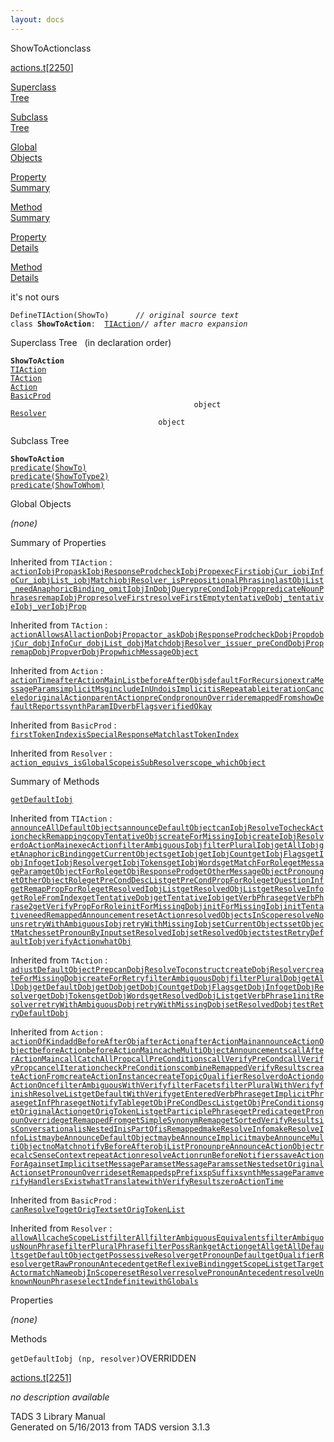```yaml
---
layout: docs
---
```

<span class="title">ShowToAction</span><span class="type">class</span>

[actions.t](../file/actions.t.html)\[[2250](../source/actions.t.html#2250)\]

[Superclass  
Tree](#_SuperClassTree_)

[Subclass  
Tree](#_SubClassTree_)

[Global  
Objects](#_ObjectSummary_)

[Property  
Summary](#_PropSummary_)

[Method  
Summary](#_MethodSummary_)

[Property  
Details](#_Properties_)

[Method  
Details](#_Methods_)

<div class="fdesc">

it's not ours

`DefineTIAction(ShowTo)      `*`// original source text`*  
`class `**`ShowToAction`**` :   `[`TIAction`](../object/TIAction.html)*`// after macro expansion`*

</div>

<span id="_SuperClassTree_"></span>

<div class="mjhd">

<span class="hdln">Superclass Tree</span>   (in declaration order)

</div>

**`ShowToAction`**  
[`TIAction`](../object/TIAction.html)  
[`TAction`](../object/TAction.html)  
[`Action`](../object/Action.html)  
[`BasicProd`](../object/BasicProd.html)  
`                                         object`  
[`Resolver`](../object/Resolver.html)  
`                                 object`  
<span id="_SubClassTree_"></span>

<div class="mjhd">

<span class="hdln">Subclass Tree</span>  

</div>

**`ShowToAction`**  
[`predicate(ShowTo)`](../object/predicate(ShowTo).html)  
[`predicate(ShowToType2)`](../object/predicate(ShowToType2).html)  
[`predicate(ShowToWhom)`](../object/predicate(ShowToWhom).html)  
<span id="_ObjectSummary_"></span>

<div class="mjhd">

<span class="hdln">Global Objects</span>  

</div>

*(none)* <span id="_PropSummary_"></span>

<div class="mjhd">

<span class="hdln">Summary of Properties</span>  

</div>



Inherited from `TIAction` :  
[`actionIobjProp`](../object/TIAction.html#actionIobjProp)[`askIobjResponseProd`](../object/TIAction.html#askIobjResponseProd)[`checkIobjProp`](../object/TIAction.html#checkIobjProp)[`execFirst`](../object/TIAction.html#execFirst)[`iobjCur_`](../object/TIAction.html#iobjCur_)[`iobjInfoCur_`](../object/TIAction.html#iobjInfoCur_)[`iobjList_`](../object/TIAction.html#iobjList_)[`iobjMatch`](../object/TIAction.html#iobjMatch)[`iobjResolver_`](../object/TIAction.html#iobjResolver_)[`isPrepositionalPhrasing`](../object/TIAction.html#isPrepositionalPhrasing)[`lastObjList_`](../object/TIAction.html#lastObjList_)[`needAnaphoricBinding_`](../object/TIAction.html#needAnaphoricBinding_)[`omitIobjInDobjQuery`](../object/TIAction.html#omitIobjInDobjQuery)[`preCondIobjProp`](../object/TIAction.html#preCondIobjProp)[`predicateNounPhrases`](../object/TIAction.html#predicateNounPhrases)[`remapIobjProp`](../object/TIAction.html#remapIobjProp)[`resolveFirst`](../object/TIAction.html#resolveFirst)[`resolveFirstEmpty`](../object/TIAction.html#resolveFirstEmpty)[`tentativeDobj_`](../object/TIAction.html#tentativeDobj_)[`tentativeIobj_`](../object/TIAction.html#tentativeIobj_)[`verIobjProp`](../object/TIAction.html#verIobjProp)

Inherited from `TAction` :  
[`actionAllowsAll`](../object/TAction.html#actionAllowsAll)[`actionDobjProp`](../object/TAction.html#actionDobjProp)[`actor_`](../object/TAction.html#actor_)[`askDobjResponseProd`](../object/TAction.html#askDobjResponseProd)[`checkDobjProp`](../object/TAction.html#checkDobjProp)[`dobjCur_`](../object/TAction.html#dobjCur_)[`dobjInfoCur_`](../object/TAction.html#dobjInfoCur_)[`dobjList_`](../object/TAction.html#dobjList_)[`dobjMatch`](../object/TAction.html#dobjMatch)[`dobjResolver_`](../object/TAction.html#dobjResolver_)[`issuer_`](../object/TAction.html#issuer_)[`preCondDobjProp`](../object/TAction.html#preCondDobjProp)[`remapDobjProp`](../object/TAction.html#remapDobjProp)[`verDobjProp`](../object/TAction.html#verDobjProp)[`whichMessageObject`](../object/TAction.html#whichMessageObject)

Inherited from `Action` :  
[`actionTime`](../object/Action.html#actionTime)[`afterActionMainList`](../object/Action.html#afterActionMainList)[`beforeAfterObjs`](../object/Action.html#beforeAfterObjs)[`defaultForRecursion`](../object/Action.html#defaultForRecursion)[`extraMessageParams`](../object/Action.html#extraMessageParams)[`implicitMsg`](../object/Action.html#implicitMsg)[`includeInUndo`](../object/Action.html#includeInUndo)[`isImplicit`](../object/Action.html#isImplicit)[`isRepeatable`](../object/Action.html#isRepeatable)[`iterationCanceled`](../object/Action.html#iterationCanceled)[`originalAction`](../object/Action.html#originalAction)[`parentAction`](../object/Action.html#parentAction)[`preCond`](../object/Action.html#preCond)[`pronounOverride`](../object/Action.html#pronounOverride)[`remappedFrom`](../object/Action.html#remappedFrom)[`showDefaultReports`](../object/Action.html#showDefaultReports)[`synthParamID`](../object/Action.html#synthParamID)[`verbFlags`](../object/Action.html#verbFlags)[`verifiedOkay`](../object/Action.html#verifiedOkay)

Inherited from `BasicProd` :  
[`firstTokenIndex`](../object/BasicProd.html#firstTokenIndex)[`isSpecialResponseMatch`](../object/BasicProd.html#isSpecialResponseMatch)[`lastTokenIndex`](../object/BasicProd.html#lastTokenIndex)

Inherited from `Resolver` :  
[`action_`](../object/Resolver.html#action_)[`equivs_`](../object/Resolver.html#equivs_)[`isGlobalScope`](../object/Resolver.html#isGlobalScope)[`isSubResolver`](../object/Resolver.html#isSubResolver)[`scope_`](../object/Resolver.html#scope_)[`whichObject`](../object/Resolver.html#whichObject)

<span id="_MethodSummary_"></span>

<div class="mjhd">

<span class="hdln">Summary of Methods</span>  

</div>

[`getDefaultIobj`](#getDefaultIobj)

Inherited from `TIAction` :  
[`announceAllDefaultObjects`](../object/TIAction.html#announceAllDefaultObjects)[`announceDefaultObject`](../object/TIAction.html#announceDefaultObject)[`canIobjResolveTo`](../object/TIAction.html#canIobjResolveTo)[`checkAction`](../object/TIAction.html#checkAction)[`checkRemapping`](../object/TIAction.html#checkRemapping)[`copyTentativeObjs`](../object/TIAction.html#copyTentativeObjs)[`createForMissingIobj`](../object/TIAction.html#createForMissingIobj)[`createIobjResolver`](../object/TIAction.html#createIobjResolver)[`doActionMain`](../object/TIAction.html#doActionMain)[`execAction`](../object/TIAction.html#execAction)[`filterAmbiguousIobj`](../object/TIAction.html#filterAmbiguousIobj)[`filterPluralIobj`](../object/TIAction.html#filterPluralIobj)[`getAllIobj`](../object/TIAction.html#getAllIobj)[`getAnaphoricBinding`](../object/TIAction.html#getAnaphoricBinding)[`getCurrentObjects`](../object/TIAction.html#getCurrentObjects)[`getIobj`](../object/TIAction.html#getIobj)[`getIobjCount`](../object/TIAction.html#getIobjCount)[`getIobjFlags`](../object/TIAction.html#getIobjFlags)[`getIobjInfo`](../object/TIAction.html#getIobjInfo)[`getIobjResolver`](../object/TIAction.html#getIobjResolver)[`getIobjTokens`](../object/TIAction.html#getIobjTokens)[`getIobjWords`](../object/TIAction.html#getIobjWords)[`getMatchForRole`](../object/TIAction.html#getMatchForRole)[`getMessageParam`](../object/TIAction.html#getMessageParam)[`getObjectForRole`](../object/TIAction.html#getObjectForRole)[`getObjResponseProd`](../object/TIAction.html#getObjResponseProd)[`getOtherMessageObjectPronoun`](../object/TIAction.html#getOtherMessageObjectPronoun)[`getOtherObjectRole`](../object/TIAction.html#getOtherObjectRole)[`getPreCondDescList`](../object/TIAction.html#getPreCondDescList)[`getPreCondPropForRole`](../object/TIAction.html#getPreCondPropForRole)[`getQuestionInf`](../object/TIAction.html#getQuestionInf)[`getRemapPropForRole`](../object/TIAction.html#getRemapPropForRole)[`getResolvedIobjList`](../object/TIAction.html#getResolvedIobjList)[`getResolvedObjList`](../object/TIAction.html#getResolvedObjList)[`getResolveInfo`](../object/TIAction.html#getResolveInfo)[`getRoleFromIndex`](../object/TIAction.html#getRoleFromIndex)[`getTentativeDobj`](../object/TIAction.html#getTentativeDobj)[`getTentativeIobj`](../object/TIAction.html#getTentativeIobj)[`getVerbPhrase`](../object/TIAction.html#getVerbPhrase)[`getVerbPhrase2`](../object/TIAction.html#getVerbPhrase2)[`getVerifyPropForRole`](../object/TIAction.html#getVerifyPropForRole)[`initForMissingDobj`](../object/TIAction.html#initForMissingDobj)[`initForMissingIobj`](../object/TIAction.html#initForMissingIobj)[`initTentative`](../object/TIAction.html#initTentative)[`needRemappedAnnouncement`](../object/TIAction.html#needRemappedAnnouncement)[`resetAction`](../object/TIAction.html#resetAction)[`resolvedObjectsInScope`](../object/TIAction.html#resolvedObjectsInScope)[`resolveNouns`](../object/TIAction.html#resolveNouns)[`retryWithAmbiguousIobj`](../object/TIAction.html#retryWithAmbiguousIobj)[`retryWithMissingIobj`](../object/TIAction.html#retryWithMissingIobj)[`setCurrentObjects`](../object/TIAction.html#setCurrentObjects)[`setObjectMatches`](../object/TIAction.html#setObjectMatches)[`setPronounByInput`](../object/TIAction.html#setPronounByInput)[`setResolvedIobj`](../object/TIAction.html#setResolvedIobj)[`setResolvedObjects`](../object/TIAction.html#setResolvedObjects)[`testRetryDefaultIobj`](../object/TIAction.html#testRetryDefaultIobj)[`verifyAction`](../object/TIAction.html#verifyAction)[`whatObj`](../object/TIAction.html#whatObj)

Inherited from `TAction` :  
[`adjustDefaultObjectPrep`](../object/TAction.html#adjustDefaultObjectPrep)[`canDobjResolveTo`](../object/TAction.html#canDobjResolveTo)[`construct`](../object/TAction.html#construct)[`createDobjResolver`](../object/TAction.html#createDobjResolver)[`createForMissingDobj`](../object/TAction.html#createForMissingDobj)[`createForRetry`](../object/TAction.html#createForRetry)[`filterAmbiguousDobj`](../object/TAction.html#filterAmbiguousDobj)[`filterPluralDobj`](../object/TAction.html#filterPluralDobj)[`getAllDobj`](../object/TAction.html#getAllDobj)[`getDefaultDobj`](../object/TAction.html#getDefaultDobj)[`getDobj`](../object/TAction.html#getDobj)[`getDobjCount`](../object/TAction.html#getDobjCount)[`getDobjFlags`](../object/TAction.html#getDobjFlags)[`getDobjInfo`](../object/TAction.html#getDobjInfo)[`getDobjResolver`](../object/TAction.html#getDobjResolver)[`getDobjTokens`](../object/TAction.html#getDobjTokens)[`getDobjWords`](../object/TAction.html#getDobjWords)[`getResolvedDobjList`](../object/TAction.html#getResolvedDobjList)[`getVerbPhrase1`](../object/TAction.html#getVerbPhrase1)[`initResolver`](../object/TAction.html#initResolver)[`retryWithAmbiguousDobj`](../object/TAction.html#retryWithAmbiguousDobj)[`retryWithMissingDobj`](../object/TAction.html#retryWithMissingDobj)[`setResolvedDobj`](../object/TAction.html#setResolvedDobj)[`testRetryDefaultDobj`](../object/TAction.html#testRetryDefaultDobj)

Inherited from `Action` :  
[`actionOfKind`](../object/Action.html#actionOfKind)[`addBeforeAfterObj`](../object/Action.html#addBeforeAfterObj)[`afterAction`](../object/Action.html#afterAction)[`afterActionMain`](../object/Action.html#afterActionMain)[`announceActionObject`](../object/Action.html#announceActionObject)[`beforeAction`](../object/Action.html#beforeAction)[`beforeActionMain`](../object/Action.html#beforeActionMain)[`cacheMultiObjectAnnouncements`](../object/Action.html#cacheMultiObjectAnnouncements)[`callAfterActionMain`](../object/Action.html#callAfterActionMain)[`callCatchAllProp`](../object/Action.html#callCatchAllProp)[`callPreConditions`](../object/Action.html#callPreConditions)[`callVerifyPreCond`](../object/Action.html#callVerifyPreCond)[`callVerifyProp`](../object/Action.html#callVerifyProp)[`cancelIteration`](../object/Action.html#cancelIteration)[`checkPreConditions`](../object/Action.html#checkPreConditions)[`combineRemappedVerifyResults`](../object/Action.html#combineRemappedVerifyResults)[`createActionFrom`](../object/Action.html#createActionFrom)[`createActionInstance`](../object/Action.html#createActionInstance)[`createTopicQualifierResolver`](../object/Action.html#createTopicQualifierResolver)[`doAction`](../object/Action.html#doAction)[`doActionOnce`](../object/Action.html#doActionOnce)[`filterAmbiguousWithVerify`](../object/Action.html#filterAmbiguousWithVerify)[`filterFacets`](../object/Action.html#filterFacets)[`filterPluralWithVerify`](../object/Action.html#filterPluralWithVerify)[`finishResolveList`](../object/Action.html#finishResolveList)[`getDefaultWithVerify`](../object/Action.html#getDefaultWithVerify)[`getEnteredVerbPhrase`](../object/Action.html#getEnteredVerbPhrase)[`getImplicitPhrase`](../object/Action.html#getImplicitPhrase)[`getInfPhrase`](../object/Action.html#getInfPhrase)[`getNotifyTable`](../object/Action.html#getNotifyTable)[`getObjPreCondDescList`](../object/Action.html#getObjPreCondDescList)[`getObjPreConditions`](../object/Action.html#getObjPreConditions)[`getOriginalAction`](../object/Action.html#getOriginalAction)[`getOrigTokenList`](../object/Action.html#getOrigTokenList)[`getParticiplePhrase`](../object/Action.html#getParticiplePhrase)[`getPredicate`](../object/Action.html#getPredicate)[`getPronounOverride`](../object/Action.html#getPronounOverride)[`getRemappedFrom`](../object/Action.html#getRemappedFrom)[`getSimpleSynonymRemap`](../object/Action.html#getSimpleSynonymRemap)[`getSortedVerifyResults`](../object/Action.html#getSortedVerifyResults)[`isConversational`](../object/Action.html#isConversational)[`isNestedIn`](../object/Action.html#isNestedIn)[`isPartOf`](../object/Action.html#isPartOf)[`isRemapped`](../object/Action.html#isRemapped)[`makeResolveInfo`](../object/Action.html#makeResolveInfo)[`makeResolveInfoList`](../object/Action.html#makeResolveInfoList)[`maybeAnnounceDefaultObject`](../object/Action.html#maybeAnnounceDefaultObject)[`maybeAnnounceImplicit`](../object/Action.html#maybeAnnounceImplicit)[`maybeAnnounceMultiObject`](../object/Action.html#maybeAnnounceMultiObject)[`noMatch`](../object/Action.html#noMatch)[`notifyBeforeAfter`](../object/Action.html#notifyBeforeAfter)[`objListPronoun`](../object/Action.html#objListPronoun)[`preAnnounceActionObject`](../object/Action.html#preAnnounceActionObject)[`recalcSenseContext`](../object/Action.html#recalcSenseContext)[`repeatAction`](../object/Action.html#repeatAction)[`resolveAction`](../object/Action.html#resolveAction)[`runBeforeNotifiers`](../object/Action.html#runBeforeNotifiers)[`saveActionForAgain`](../object/Action.html#saveActionForAgain)[`setImplicit`](../object/Action.html#setImplicit)[`setMessageParam`](../object/Action.html#setMessageParam)[`setMessageParams`](../object/Action.html#setMessageParams)[`setNested`](../object/Action.html#setNested)[`setOriginalAction`](../object/Action.html#setOriginalAction)[`setPronounOverride`](../object/Action.html#setPronounOverride)[`setRemapped`](../object/Action.html#setRemapped)[`spPrefix`](../object/Action.html#spPrefix)[`spSuffix`](../object/Action.html#spSuffix)[`synthMessageParam`](../object/Action.html#synthMessageParam)[`verifyHandlersExist`](../object/Action.html#verifyHandlersExist)[`whatTranslate`](../object/Action.html#whatTranslate)[`withVerifyResults`](../object/Action.html#withVerifyResults)[`zeroActionTime`](../object/Action.html#zeroActionTime)

Inherited from `BasicProd` :  
[`canResolveTo`](../object/BasicProd.html#canResolveTo)[`getOrigText`](../object/BasicProd.html#getOrigText)[`setOrigTokenList`](../object/BasicProd.html#setOrigTokenList)

Inherited from `Resolver` :  
[`allowAll`](../object/Resolver.html#allowAll)[`cacheScopeList`](../object/Resolver.html#cacheScopeList)[`filterAll`](../object/Resolver.html#filterAll)[`filterAmbiguousEquivalents`](../object/Resolver.html#filterAmbiguousEquivalents)[`filterAmbiguousNounPhrase`](../object/Resolver.html#filterAmbiguousNounPhrase)[`filterPluralPhrase`](../object/Resolver.html#filterPluralPhrase)[`filterPossRank`](../object/Resolver.html#filterPossRank)[`getAction`](../object/Resolver.html#getAction)[`getAll`](../object/Resolver.html#getAll)[`getAllDefaults`](../object/Resolver.html#getAllDefaults)[`getDefaultObject`](../object/Resolver.html#getDefaultObject)[`getPossessiveResolver`](../object/Resolver.html#getPossessiveResolver)[`getPronounDefault`](../object/Resolver.html#getPronounDefault)[`getQualifierResolver`](../object/Resolver.html#getQualifierResolver)[`getRawPronounAntecedent`](../object/Resolver.html#getRawPronounAntecedent)[`getReflexiveBinding`](../object/Resolver.html#getReflexiveBinding)[`getScopeList`](../object/Resolver.html#getScopeList)[`getTargetActor`](../object/Resolver.html#getTargetActor)[`matchName`](../object/Resolver.html#matchName)[`objInScope`](../object/Resolver.html#objInScope)[`resetResolver`](../object/Resolver.html#resetResolver)[`resolvePronounAntecedent`](../object/Resolver.html#resolvePronounAntecedent)[`resolveUnknownNounPhrase`](../object/Resolver.html#resolveUnknownNounPhrase)[`selectIndefinite`](../object/Resolver.html#selectIndefinite)[`withGlobals`](../object/Resolver.html#withGlobals)

<span id="_Properties_"></span>

<div class="mjhd">

<span class="hdln">Properties</span>  

</div>

*(none)* <span id="_Methods_"></span>

<div class="mjhd">

<span class="hdln">Methods</span>  

</div>

<span id="getDefaultIobj"></span>

`getDefaultIobj (np, resolver)`<span class="rem">OVERRIDDEN</span>

[actions.t](../file/actions.t.html)\[[2251](../source/actions.t.html#2251)\]

<div class="desc">

*no description available*

</div>

<div class="ftr">

TADS 3 Library Manual  
Generated on 5/16/2013 from TADS version 3.1.3

</div>
